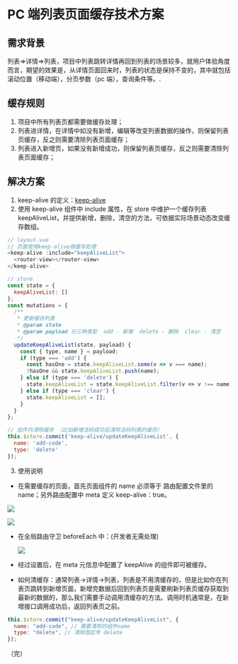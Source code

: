 # PC 端列表页面缓存技术方案

## **需求背景**

列表=>详情=>列表，项目中列表跳转详情再回到列表的场景较多，就用户体验角度而言，期望的效果是，从详情页面回来时，列表的状态是保持不变的，其中就包括滚动位置（移动端），分页参数（pc 端），查询条件等。.

## **缓存规则**

1. 项目中所有列表页都需要做缓存处理；
2. 列表进详情，在详情中如没有新增，编辑等改变列表数据的操作，则保留列表页缓存，反之则需要清除列表页面缓存；
3. 列表进入新增页，如果没有新增成功，则保留列表页缓存，反之则需要清除列表页面缓存；

## **解决方案**

1. keep-alive 的定义：[keep-alive](https://cn.vuejs.org/v2/api/#keep-alive)
2. 使用 keep-alive 组件中 include 属性，在 store 中维护一个缓存列表 keepAliveList，并提供新增，删除，清空的方法，可依据实际场景动态改变缓存数组。

```js
// layout.vue
// 页面使用keep-alive做缓存处理
<keep-alive :include="keepAliveList">
  <router-view></router-view>
</keep-alive>

// store
const state = {
  keepAliveList: []
};
const mutations = {
  /**
   * 更新缓存列表
   * @param state
   * @param payload 分三种类型  add - 新增  delete - 删除  clear - 清空
   */
  updateKeepAliveList(state, payload) {
    const { type, name } = payload;
    if (type === 'add') {
      const hasOne = state.keepAliveList.some(v => v === name);
      !hasOne && state.keepAliveList.push(name);
    } else if (type === 'delete') {
      state.keepAliveList = state.keepAliveList.filter(v => v !== name);
    } else if (type === 'clear') {
      state.keepAliveList = [];
    }
  }
};

// 组件内清除缓存 （比如新增活码成功后清除活码列表的缓存）
this.$store.commit('keep-alive/updateKeepAliveList', {
  name: 'add-code',
  type: 'delete'
});
```

3. 使用说明

- 在需要缓存的页面，首先页面组件的 name 必须等于 路由配置文件里的 name；另外路由配置中 meta 定义 keep-alive：true。

![](/image/1.png)

![](/image/2.png)

- 在全局路由守卫 beforeEach 中：(开发者无需处理)

  ![](/image/3.png)

- 经过设置后，在 meta 元信息中配置了 keepAlive 的组件即可被缓存。
- 如何清缓存：通常列表->详情->列表，列表是不用清缓存的，但是比如你在列表页跳转到新增页面，新增完数据后回到列表页是需要刷新列表页缓存获取到最新的数据的，那么我们需要手动调用清缓存的方法。调用时机通常是，在新增接口调用成功后，返回列表页之前。

```js
this.$store.commit("keep-alive/updateKeepAliveList", {
  name: "add-code", // 需要清除的组件name
  type: "delete", // 清除固定传 delete
});
```

（完）
